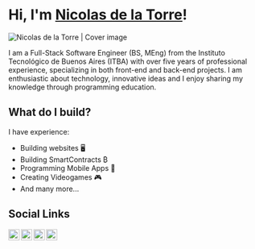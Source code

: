 # Hi, I'm [Nicolas de la Torre](https://github.com/nicodelatorre7)!

<img align="center" alt="Nicolas de la Torre | Cover image" src="https://github.com/nicodelatorre7/nicodelatorre7/blob/master/resources/cover.jpg" />

I am a Full-Stack Software Engineer (BS, MEng) from the Instituto Tecnológico de Buenos Aires (ITBA) with over five years of professional experience, specializing in both front-end and back-end projects. I am enthusiastic about technology, innovative ideas and I enjoy sharing my knowledge through programming education.

## What do I build?

I have experience:

- Building websites 🖥️
- Building SmartContracts ₿
- Programming Mobile Apps 📱
- Creating Videogames 🎮
- And many more...

## Social Links

<a href="https://www.linkedin.com/in/ndelatorre-/">
  <img align="left" alt="Linkedin" width="22px" src="https://cdn.jsdelivr.net/npm/simple-icons@3.3.0/icons/linkedin.svg" />
</a>
<a href="https://www.instagram.com/nicodelatorre_/?hl=en">
  <img align="left" alt="Instagram" width="22px" src="https://cdn.jsdelivr.net/npm/simple-icons@3.3.0/icons/instagram.svg" />
</a>
<a href="https://github.com/nicodelatorre7">
  <img align="left" alt="GitHub" width="22px" src="https://cdn.jsdelivr.net/npm/simple-icons@3.3.0/icons/github.svg" />
</a>
<a href="mailto:nicodelatorre7@gmail.com">
  <img align="left" alt="Email" width="22px" src="https://cdn.jsdelivr.net/npm/simple-icons@3.3.0/icons/gmail.svg" />
</a>
</br>
